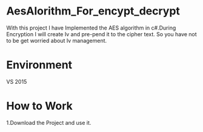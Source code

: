 # AesAlorithm_For_encypt_decrypt
 
  With this project I have Implemented the AES algorithm in c#.During Encryption I will create Iv  and pre-pend it to the cipher text. So you have not to be get worried about Iv management.
  
# Environment
  VS 2015
  
# How to Work

1.Download the Project and use it.
  
  
  
